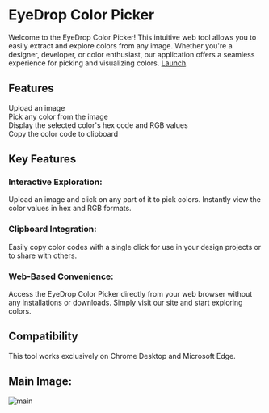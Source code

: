 # **EyeDrop Color Picker**
Welcome to the EyeDrop Color Picker! This intuitive web tool allows you to easily extract and explore colors from any image. Whether you're a designer, developer, or color enthusiast, our application offers a seamless experience for picking and visualizing colors.
[Launch](https://harshitrajpurohit.github.io/EyeDrop-color-picker/).

## **Features**
Upload an image <br>
Pick any color from the image <br>
Display the selected color's hex code and RGB values <br>
Copy the color code to clipboard <br>

## **Key Features**
### **Interactive Exploration**:
Upload an image and click on any part of it to pick colors. Instantly view the color values in hex and RGB formats. <br>
### **Clipboard Integration**:
Easily copy color codes with a single click for use in your design projects or to share with others. <br>
### **Web-Based Convenience**:
Access the EyeDrop Color Picker directly from your web browser without any installations or downloads. Simply visit our site and start exploring colors. <br>

## **Compatibility**
This tool works exclusively on Chrome Desktop and Microsoft Edge.

## **Main Image**: <br>

![main](https://github.com/user-attachments/assets/d45c7df6-15bc-4f66-9eed-b9a4ee2b9d54)
